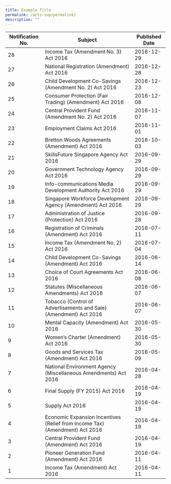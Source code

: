 ```yaml
---
title: Example Title
permalink: /acts-sup/permalink/
description: ""
---
```

|Notification No.|Subject|Published Date|
|---|---|---|
|28|Income Tax (Amendment No. 3) Act 2016|2016-12-29|
|27|National Registration (Amendment) Act 2016|2016-12-28|
|26|Child Development Co-Savings (Amendment No. 2) Act 2016|2016-12-23|
|25|Consumer Protection (Fair Trading) (Amendment) Act 2016|2016-12-08|
|24|Central Provident Fund (Amendment No. 2) Act 2016|2016-11-07|
|23|Employment Claims Act 2016|2016-11-01|
|22|Bretton Woods Agreements (Amendment) Act 2016|2016-10-03|
|21|SkillsFuture Singapore Agency Act 2016|2016-09-29|
|20|Government Technology Agency Act 2016|2016-09-29|
|19|Info-communications Media Development Authority Act 2016|2016-09-29|
|18|Singapore Workforce Development Agency (Amendment) Act 2016|2016-09-29|
|17|Administration of Justice (Protection) Act 2016|2016-09-28|
|16|Registration of Criminals (Amendment) Act 2016|2016-07-11|
|15|Income Tax (Amendment No. 2) Act 2016|2016-07-04|
|14|Child Development Co-Savings (Amendment) Act 2016|2016-06-14|
|13|Choice of Court Agreements Act 2016|2016-06-08|
|12|Statutes (Miscellaneous Amendments) Act 2016|2016-06-07|
|11|Tobacco (Control of Advertisements and Sale) (Amendment) Act 2016|2016-06-07|
|10|Mental Capacity (Amendment) Act 2016|2016-05-30|
|9|Women’s Charter (Amendment) Act 2016|2016-05-30|
|8|Goods and Services Tax (Amendment) Act 2016|2016-05-09|
|7|National Environment Agency (Miscellaneous Amendments) Act 2016|2016-04-28|
|6|Final Supply (FY 2015) Act 2016|2016-04-19|
|5|Supply Act 2016|2016-04-19|
|4|Economic Expansion Incentives (Relief from Income Tax) (Amendment) Act 2016|2016-04-19|
|3|Central Provident Fund (Amendment) Act 2016|2016-04-19|
|2|Pioneer Generation Fund (Amendment) Act 2016|2016-04-11|
|1|Income Tax (Amendment) Act 2016|2016-04-11|